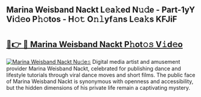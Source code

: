 ## Marina Weisband Nackt L𝚎a𝚔ed N𝚞𝚍e - Part-1yY Vi𝚍𝚎o P𝚑𝚘tos - H𝚘𝚝 O𝚗𝚕yf𝚊ns L𝚎a𝚔s KFJiF

# <h2><a href="http://kfdjxg.oniu.top/?m=Marina+Weisband+Nackt">🔗👉 🔴 Marina Weisband Nackt P𝚑ot𝚘𝚜 V𝚒d𝚎o</a></h2>

[![Marina Weisband Nackt Nu𝚍e𝚜](https://i.imgur.com/0qMVB7G.gif)](http://kfdjxg.oniu.top/?m=Marina+Weisband+Nackt)
Digital media artist and amusement provider Marina Weisband Nackt, celebrated for publishing dance and lifestyle tutorials through viral dance moves and short films. The public face of Marina Weisband Nackt is synonymous with openness and accessibility, but the hidden dimensions of his private life remain a captivating mystery.  
